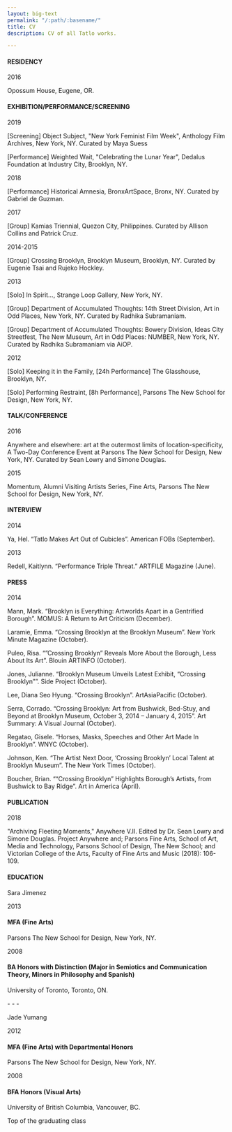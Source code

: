 ```yaml
---
layout: big-text
permalink: "/:path/:basename/"
title: CV
description: CV of all Tatlo works.

---
```

#### RESIDENCY

2016

Opossum House, Eugene, OR.

#### EXHIBITION/PERFORMANCE/SCREENING

2019

\[Screening\] Object Subject, "New York Feminist Film Week", Anthology Film Archives, New York, NY. Curated by Maya Suess

\[Performance\] Weighted Wait, "Celebrating the Lunar Year", Dedalus Foundation at Industry City, Brooklyn, NY.

2018

\[Performance\] Historical Amnesia, BronxArtSpace, Bronx, NY. Curated by Gabriel de Guzman.

2017

\[Group\] Kamias Triennial, Quezon City, Philippines. Curated by Allison Collins and Patrick Cruz.

2014-2015

\[Group\] Crossing Brooklyn, Brooklyn Museum, Brooklyn, NY. Curated by Eugenie Tsai and Rujeko Hockley.

2013

\[Solo\] In Spirit…, Strange Loop Gallery, New York, NY.

\[Group\] Department of Accumulated Thoughts: 14th Street Division, Art in Odd Places, New York, NY. Curated by Radhika Subramaniam.

\[Group\] Department of Accumulated Thoughts: Bowery Division, Ideas City Streetfest, The New Museum, Art in Odd Places: NUMBER, New York, NY. Curated by Radhika Subramaniam via AiOP.

2012

\[Solo\] Keeping it in the Family, \[24h Performance\] The Glasshouse, Brooklyn, NY.

\[Solo\] Performing Restraint, \[8h Performance\], Parsons The New School for Design, New York, NY.

#### TALK/CONFERENCE

2016

Anywhere and elsewhere: art at the outermost limits of location-specificity, A Two-Day Conference Event at Parsons The New School for Design, New York, NY. Curated by Sean Lowry and Simone Douglas.

2015

Momentum, Alumni Visiting Artists Series, Fine Arts, Parsons The New School for Design, New York, NY.

#### INTERVIEW

2014

Ya, Hel. “Tatlo Makes Art Out of Cubicles”. American FOBs (September).

2013

Redell, Kaitlynn. “Performance Triple Threat.” ARTFILE Magazine (June).

#### PRESS

2014

Mann, Mark. “Brooklyn is Everything: Artworlds Apart in a Gentrified Borough”. MOMUS: A Return to Art Criticism (December).

Laramie, Emma. “Crossing Brooklyn at the Brooklyn Museum”. New York Minute Magazine (October).

Puleo, Risa. “”Crossing Brooklyn” Reveals More About the Borough, Less About Its Art”. Blouin ARTINFO (October).

Jones, Julianne. “Brooklyn Museum Unveils Latest Exhibit, “Crossing Brooklyn””. Side Project (October).

Lee, Diana Seo Hyung. “Crossing Brooklyn”. ArtAsiaPacific (October).

Serra, Corrado. “Crossing Brooklyn: Art from Bushwick, Bed-Stuy, and Beyond at Brooklyn Museum, October 3, 2014 – January 4, 2015”. Art Summary: A Visual Journal (October).

Regatao, Gisele. “Horses, Masks, Speeches and Other Art Made In Brooklyn”. WNYC (October).

Johnson, Ken. “The Artist Next Door, ‘Crossing Brooklyn’ Local Talent at Brooklyn Museum”. The New York Times (October).

Boucher, Brian. ““Crossing Brooklyn” Highlights Borough’s Artists, from Bushwick to Bay Ridge”. Art in America (April).

#### PUBLICATION

2018

"Archiving Fleeting Moments," Anywhere V.II. Edited by Dr. Sean Lowry and Simone Douglas. Project Anywhere and; Parsons Fine Arts, School of Art, Media and Technology, Parsons School of Design, The New School; and Victorian College of the Arts, Faculty of Fine Arts and Music (2018): 106-109.

#### EDUCATION

Sara Jimenez

2013

#### MFA (Fine Arts)

Parsons The New School for Design, New York, NY.

2008

#### BA Honors with Distinction (Major in Semiotics and Communication Theory, Minors in Philosophy and Spanish)

University of Toronto, Toronto, ON.

\- - -

Jade Yumang

2012

#### MFA (Fine Arts) with Departmental Honors

Parsons The New School for Design, New York, NY.

2008

#### BFA Honors (Visual Arts)

University of British Columbia, Vancouver, BC.

Top of the graduating class